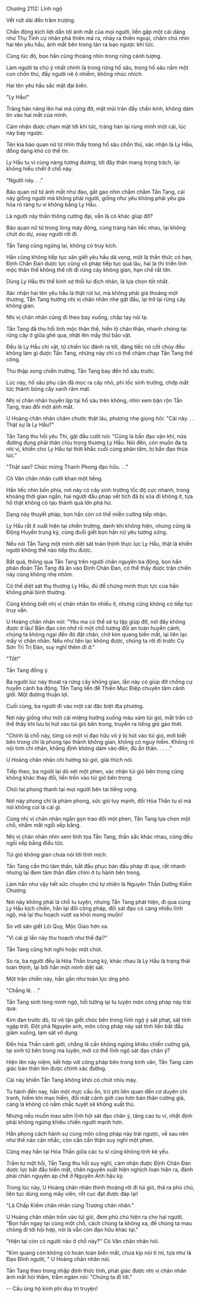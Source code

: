 




Chương 2112: Lĩnh ngộ


Vết nứt dài đến trăm trượng.

Chấn động kịch liệt dẫn tới ánh mắt của mọi người, liền gặp một cái dáng như Thụ Tinh cự nhân phá thiên mà ra, nhảy ra thiên ngoại, chăm chú nhìn hai tên yêu hầu, ánh mắt bên trong tản ra bạo ngược khí tức.

Cùng lúc đó, bọn hắn cũng thoáng nhìn trong rừng cảnh tượng.

Làm người ta chú ý nhất chính là trong rừng hố sâu, trong hố sâu nằm một con chồn thú, đầy người nê ô nhiễm, không nhúc nhích.

Hai tên yêu hầu sắc mặt đại biến.

"Ly Hầu!"

Tráng hán nâng lên hai má cứng đờ, mặt mũi tràn đầy chấn kinh, không dám tin vào hai mắt của mình.

Cảm nhận được chạm mặt tới khí tức, tráng hán lại rùng mình một cái, lúc này bay ngược.

Tên kia bảo quan nữ tử nhìn thấy trong hố sâu chồn thú, xác nhận là Ly Hầu, đồng dạng khó có thể tin.

Ly Hầu tu vi cùng nàng tương đương, tới đây thân mang trọng trách, lại không hiểu chết ở chỗ này.

"Người này. . ."

Bảo quan nữ tử ánh mắt như đao, gắt gao nhìn chằm chằm Tần Tang, cái này giống người mà không phải người, giống như yêu không phải yêu gia hỏa rõ ràng tu vi không bằng Ly Hầu.

Là người này thần thông cường đại, vẫn là có khác giúp đỡ?

Bảo quan nữ tử trong lòng máy động, cùng tráng hán liếc nhau, lại không chút do dự, xoay người rời đi.

Tần Tang cũng ngừng lại, không có truy kích.

Hắn cũng không tiếp tục săn giết yêu hầu dã vọng, một là thần thức có hạn, Định Chân Đan dược lực cũng vô pháp tiếp tục quá lâu, hai là thi triển linh mộc thân thể không thể rời đi rừng cây không gian, hạn chế rất lớn.

Dùng Ly Hầu thi thể kinh sợ thối lui địch nhân, là lựa chọn tốt nhất.

Xác nhận hai tên yêu hầu là thật rút lui, mà không phải giả thoáng một thương, Tần Tang hướng nhị vị chân nhân nhẹ gật đầu, lại trở lại rừng cây không gian.

Nhị vị chân nhân cũng đi theo bay xuống, chắp tay nói tạ.

Tần Tang đã thu hồi linh mộc thân thể, hiển lộ chân thân, nhanh chóng tại rừng cây ở giữa ghé qua, nhặt lên mấy thứ bảo vật.

Đều là Ly Hầu chi vật, tử chiến lúc đánh ra tới, đáng tiếc nó cốt chùy đều không làm gì được Tần Tang, những này chỉ có thể chậm chạp Tần Tang thế công.

Thu thập xong chiến trường, Tần Tang bay đến hố sâu trước.

Lúc này, hố sâu phụ cận đã mọc ra cây nhỏ, phi tốc sinh trưởng, chớp mắt tức thành bóng cây xanh râm mát.

Nhị vị chân nhân huyền lập tại hố sâu trên không, nhìn xem bận rộn Tần Tang, trao đổi một ánh mắt.

U Hoàng chân nhân châm chước thật lâu, phương nhẹ giọng hỏi: "Cái này. . . Thật sự là Ly Hầu?"

Tần Tang thu hồi yêu Thi, gật đầu cười nói: "Cũng là bần đạo vận khí, nửa đường đụng phải thân chịu trọng thương Ly Hầu. Nói đến, còn muốn đa tạ nhị vị, khiến cho Ly Hầu tại thời khắc cuối cùng phân tâm, bị bần đạo thừa lúc."

"Thật sao? Chúc mừng Thanh Phong đạo hữu. . ."

Cô Vân chân nhân cười khan một tiếng.

Hắn liếc nhìn bốn phía, nơi này cỏ cây sinh trưởng tốc độ cực nhanh, trong khoảng thời gian ngắn, hai người đấu pháp vết tích đã bị xóa đi không ít, tựa hồ thật không có tạo thành quá lớn phá hư.

Dạng này thuyết pháp, bọn hắn còn có thể miễn cưỡng tiếp nhận.

Ly Hầu rất ít xuất hiện tại chiến trường, danh khí không hiện, nhưng cũng là Động Huyền trung kỳ, cùng đuổi giết bọn hắn nữ yêu tương xứng.

Nếu nói Tần Tang một mình diệt sát toàn thịnh thực lực Ly Hầu, thật là khiến người không thể nào tiếp thu được.

Bất quá, thông qua Tần Tang trên người chân nguyên ba động, bọn hắn phán đoán Tần Tang đã ăn vào Định Chân Đan, có thể thấy được trận chiến này cũng không nhẹ nhõm.

Có thể diệt sát thụ thương Ly Hầu, đủ để chứng minh thực lực của hắn không phải bình thường.

Cũng không biết nhị vị chân nhân tin nhiều ít, nhưng cũng không có tiếp tục truy vấn.

U Hoàng chân nhân nói: "Yêu ma có thể sẽ tụ tập giúp đỡ, nơi đây không được ở lâu! Bần đạo còn nhớ rõ một chỗ tương đối an toàn huyễn cảnh, chúng ta không ngại đến đó đặt chân, chờ kim quang biến mất, lại liên lạc mấy vị chân nhân. Nếu như liên lạc không được, chúng ta rời đi trước Cụ Sơn Trị Trị Đàn, suy nghĩ thêm đi ở."

"Tốt!"

Tần Tang đồng ý.

Ba người lúc này thoát ra rừng cây không gian, lần này có giúp đỡ chống cự huyễn cảnh ba động, Tần Tang liền để Thiên Mục Điệp chuyên tâm cảnh giới. Một đường thuận lợi.

Cuối cùng, ba người đi vào một cái đặc biệt địa phương.

Nơi này giống như một cái miệng hướng xuống màu xám túi gió, mắt trần có thể thấy khí lưu bị hút vào túi gió bên trong, truyền ra tiếng gió gào thét.

"Chính là chỗ này, từng có một vị đạo hữu vô ý bị hút vào túi gió, mới biết bên trong chỉ là phong tạo thành không gian, không có nguy hiểm. Không rõ nội tình chi nhân, khẳng định không dám vào đến, đủ ẩn thân. . . . ."

U Hoàng chân nhân chỉ hướng túi gió, giải thích nói.

Tiếp theo, ba người lại dò xét một phen, xác nhận túi gió bên trong cũng không khác thay đổi, liền trốn vào túi gió bên trong.

Chói tai phong thanh tại mọi người bên tai tiếng vọng.

Nơi này phong chỉ là phàm phong, sức gió tuy mạnh, đối Hóa Thần tu sĩ mà nói không coi là cái gì.

Cùng nhị vị chân nhân ngắn gọn trao đổi một phen, Tần Tang lựa chọn một chỗ, nhắm mắt ngồi xếp bằng.

Nhị vị chân nhân nhìn xem tĩnh tọa Tần Tang, thần sắc khác nhau, cũng đều ngồi xếp bằng điều tức.

Túi gió không gian chưa nói tới tĩnh mịch.

Tần Tang cẩn thủ tâm thần, bắt đầu phục bàn đấu pháp đi qua, rất nhanh nhưng lại đem tâm thần đắm chìm ở tu hành bên trong.

Làm hắn như vậy hết sức chuyên chú tự nhiên là Nguyên Thần Dưỡng Kiếm Chương.

Nơi này không phải là chỗ tu luyện, nhưng Tần Tang phát hiện, đi qua cùng Ly Hầu kịch chiến, hắn lại đối công pháp, đối sát đạo có càng nhiều lĩnh ngộ, mà lại thu hoạch vượt xa khỏi mong muốn!

So với săn giết Lôi Quy, Mộc Giao hơn xa.

"Vì cái gì lần này thu hoạch như thế đại?"

Tần Tang cũng hơi nghi hoặc một chút.

So ra, ba người đều là Hóa Thần trung kỳ, khác nhau là Ly Hầu là trạng thái toàn thịnh, lại bởi hắn một mình diệt sát.

Một trận chiến này, hắn gần như toàn lực ứng phó.

"Chẳng lẽ. . ."

Tần Tang sinh lòng minh ngộ, hồi tưởng lại tu luyện môn công pháp này trải qua.

Kim đan trước đó, từ vô tận giết chóc bên trong lĩnh ngộ ý sát phạt, sát tính ngập trời. Đột phá Nguyên anh, môn công pháp này sát tính liền bắt đầu giảm xuống, lạm sát vô dụng.

Đến hóa Thần cảnh giới, chẳng lẽ cần không ngừng khiêu chiến cường giả, tại sinh tử bên trong ma luyện, mới có thể lĩnh ngộ sát đạo chân ý?

Hiện lên này niệm, kết hợp với công pháp bên trong kinh văn, Tần Tang cảm giác bản thân tìm được chính xác đường.

Cái này khiến Tần Tang không khỏi có chút nhíu mày.

Tu hành đến nay, hắn một mực cầu ổn, trừ phi liên quan đến cơ duyên chi tranh, hiếm khi mạo hiểm, đối mặt cảnh giới cao hơn bản thân cường giả, càng là không có nắm chắc tuyệt sẽ không xuất thủ.

Nhưng nếu muốn mau sớm lĩnh hội sát đạo chân ý, tăng cao tu vi, nhất định phải không ngừng khiêu chiến người mạnh hơn.

Hắn phong cách hành sự cùng môn công pháp này trái ngược, về sau nên như thế nào cân nhắc, còn cần cẩn thận suy nghĩ một phen.

Cũng may hắn tại Hóa Thần giữa các tu sĩ cũng không tính kẻ yếu.

Trầm tư một hồi, Tần Tang thu hồi suy nghĩ, cảm nhận được Định Chân Đan dược lực bắt đầu biến mất, chân nguyên xuất hiện nghịch loạn hiện ra, đành phải chân nguyên áp chế ở Nguyên Anh hậu kỳ.

Trong lúc này, U Hoàng chân nhân thỉnh thoảng rời đi túi gió, thả ra phù chú, liên tục dùng xong mấy viên, rốt cục đạt được đáp lại!

"Là Chấp Kiếm chân nhân cùng Trương chân nhân."

U Hoàng chân nhân trốn vào túi gió, đem phù chú hiện ra cho hai người, "Bọn hắn ngay tại cùng một chỗ, cách chúng ta không xa, để chúng ta mau chóng đi tới hội hợp, nói là vẫn còn đạo hữu khác tại."

"Hiện tại còn có người nào ở chỗ này?" Cô Vân chân nhân hỏi.

"Kim quang còn không có hoàn toàn biến mất, chưa kịp nói tỉ mỉ, tựa như là Đạo Đình người, " U Hoàng chân nhân nói.

Tần Tang theo trong nhập định thức tỉnh, phát giác được nhị vị chân nhân ánh mắt hỏi thăm, trầm ngâm nói: "Chúng ta đi tới."

--
Cầu ủng hộ kinh phí duy trì truyện!




